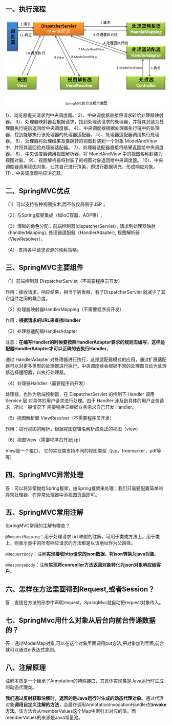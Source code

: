 

## 一、执行流程

![1_1.png](images/1_1.png)

1）、浏览器提交请求到中央调度器。
2）、中央调度器直接将请求转给处理器映射器。
3）、处理器映射器会根据请求，找到处理该请求的处理器，并将其封装为处理器执行链后返回给中央调度器。
4）、中央调度器根据处理器执行链中的处理器，找到能够执行该处理器的处理器适配器。
5）、处理器适配器调用执行处理器。
6）、处理器将处理结果及要跳转的视图封装到一个对象 ModelAndView 中，并将其返回给处理器适配器。
7）、处理器适配器直接将结果返回给中央调度器。
8）、中央调度器调用视图解析器，将 ModelAndView 中的视图名称封装为视图对象。
9）、视图解析器将封装了的视图对象返回给中央调度器。
10）、中央调度器调用视图对象，让其自己进行渲染，即进行数据填充，形成响应对象。
11）、中央调度器响应浏览器。

## 二、SpringMVC优点

（1）可以支持各种视图技术,而不仅仅局限于JSP；

（2）与Spring框架集成（如IoC容器、AOP等）；

（3）清晰的角色分配：前端控制器(dispatcherServlet) , 请求到处理器映射（handlerMapping), 处理器适配器（HandlerAdapter), 视图解析器（ViewResolver）。

（4） 支持各种请求资源的映射策略。

## 三、SpringMVC主要组件

（1）前端控制器 DispatcherServlet（不需要程序员开发）

作用：接收请求、响应结果，相当于转发器，有了DispatcherServlet 就减少了其它组件之间的耦合度。

（2）处理器映射器HandlerMapping（不需要程序员开发）

作用：**根据请求的URL来查找Handler**

（3）处理器适配器HandlerAdapter

注意：**在编写Handler的时候要按照HandlerAdapter要求的规则去编写，这样适配器HandlerAdapter才可以正确的去执行Handler**。

通过 HandlerAdapter 对处理器进行执行，这是适配器模式的应用，通过扩展适配器可以对更多类型的处理器进行执行。中央调度器会根据不同的处理器自动为处理器选择适配器，以执行处理器。

（4）处理器Handler（需要程序员开发）

处理器，也称为后端控制器，在 DispatcherServlet 的控制下 Handler 调用 Service 层 对具体的用户请求进行处理。由于 Handler 涉及到具体的用户业务请求，所以一般情况下 需要程序员根据业务需求自己开发 Handler。

（5）视图解析器 ViewResolver（不需要程序员开发）

作用：进行视图的解析，根据视图逻辑名解析成真正的视图（view）

（6）视图View（需要程序员开发jsp）

View是一个接口， 它的实现类支持不同的视图类型（jsp，freemarker，pdf等等）

## 四、SpringMVC异常处理

答：可以将异常抛给Spring框架，由Spring框架来处理；我们只需要配置简单的异常处理器，在异常处理器中添视图页面即可。

## 五、SpringMVC常用注解

SpringMVC常用的注解有哪些？

`@RequestMapping`：用于处理请求 url 映射的注解，可用于类或方法上。用于类上，则表示类中的所有响应请求的方法都是以该地址作为父路径。

`@RequestBody`：注解**实现接收http请求的json数据，将json转换为java对象**。

`@ResponseBody`：注解**实现将conreoller方法返回对象转化为json对象响应给客户**。

## 六、怎样在方法里面得到Request,或者Session？

答：直接在方法的形参中声明request，SpringMvc就自动把request对象传入。

## 七、SpringMvc用什么对象从后台向前台传递数据的？

答：通过ModelMap对象,可以在这个对象里面调用put方法,把对象加到里面,前台就可以通过el表达式拿到。

## 八、注解原理

注解本质是一个继承了Annotation的特殊接口，其具体实现类是Java运行时生成的动态代理类。

**我们通过反射获取注解时，返回的是Java运行时生成的动态代理对象**。通过代理对象**调用自定义注解的方法**，会最终调用AnnotationInvocationHandler的**invoke方法**。该方法会从memberValues这个Map中索引出对应的值。而memberValues的来源是Java常量池。

